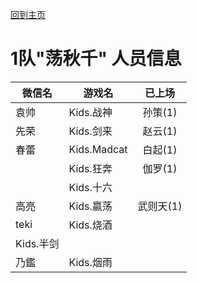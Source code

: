 [回到主页](README.md)

# 1队"荡秋千" 人员信息


|微信名|   游戏名     | 已上场 |
|----------|-----------|:------:|
|袁帅| Kids.战神  | 孙策(1)   |
|先荣| Kids.剑来  | 赵云(1)   |
|春蕾 | Kids.Madcat| 白起(1)   |
| |Kids.狂奔  | 伽罗(1)   |
|| Kids.十六  | |
|高亮| Kids.嬴荡  | 武则天(1) |
|teki| Kids.烧酒  | |
| Kids.半剑  | |
|乃鑑| Kids.烟雨  | |
